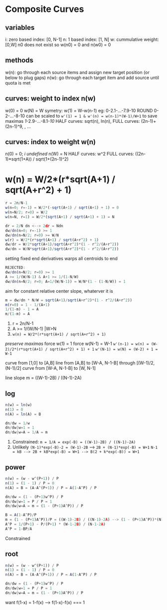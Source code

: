 <!-- markdownlint-disable MD004 MD007 MD010 MD041	MD022 MD024	MD032 -->

# Composite Curves

## variables

i: zero based index: [0, N-1]
n: 1 based index: [1, N]
w: cummulative weight: [0,W]
n0 does not exist so w(n0) = 0 and n(w0) = 0

## methods

w(n): go through each source items and assign new target position (or below to plug gaps)
n(w): go through each target item and add source until quota is met

## curves: weight to index n(w)

w(0) = 0
w(N) = W
symetry: w(1) = W-w(n-1) eg: 0-2.1-...-7.9-10 ROUND 0-2-...-8-10
can be scaled to `w'(1) = 1 & w'(n) = w(n-1)*(W-1)/W+1` to save maximas *1*-2.9-...-8.1-*10*
HALF curves: sqrt(n), ln(n),
FULL curves: (2n-1)+(2n-1)^9, , ...

## curves: index to weight w(n)

n(0) = 0; *i undefined*
n(W) = N
HALF curves: w^2
FULL curves: ((2n-1)*sqrt(1+A)) / sqrt(1+(2n-1)^2)

# w(n) = W/2*(r*sqrt(A+1) / sqrt(A+r^2) + 1)

```javascript
r = 2n/N-1
w(n=0; r=-1) = W/2*(-sqrt(A+1) / sqrt(A+1) + 1) = 0
w(n=N/2; r=0) = W/2
w(n=N, r=1) = W/2*(sqrt(A+1) / sqrt(A+1) + 1) = N
```

```javascript
dr = 2/N dn <--> 2dr = Ndn
dw/dn(n=0; r=-1) >= 1
dw/dn(n=N/2; r=0) >= W/N
w(r) = W/2*(r*sqrt(A+1) / sqrt(A+r^2) + 1)
dw/dr = W/2*sqrt(A+1)/sqrt(A+r^2)*(1 - r^2/(A+r^2))
dw/dn = W/N*sqrt(A+1)/sqrt(A+r^2)*(1 - r^2/(A+r^2))
```

setting fixed end derivatives warps all centroids to end

```javascript
REJECTED:
dw/dn(n=N/2; r=0) >= 1
A >= 1/(W/N-1) & A+1 >= 1/(1-N/W)
dw/dn(n=N/2; r=0; A=1/(W/N-1)) = W/N*(1 - (1-N/W)) = 1
```

aim for constant relative center slope, whaterver it is

```javascript
m = dw/dn * N/W = sqrt(A+1)/sqrt(A+r^2)*(1 - r^2/(A+r^2))
m(r=0) = 1 - 1/(A+1)
1/(1-m) - 1 = A
m/(1-m) = A
```

1. r = 2n/N-1
1. A >= 1/(W/N-1) |W>N
1. `w(n) = W/2*(r*sqrt(A+1) / sqrt(A+r^2) + 1)`

*preserve maximas*
force w(1) = 1
force w(N-1) = W-1
`w'(n-1) = w(n) = (W-2)/2*(r*sqrt(A+1) / sqrt(A+r^2) + 1) + 1`
`w'(N-1) = w(N) = (W-2) + 1 = W-1`

curve from [1,0] to [A,B]
line from [A,B] to [W-A, N-1-B] through [(W-1)/2, (N-1)/2]
curve from [W-A, N-1-B] to [W, N-1]

line slope m = ((W-1)-2B) / ((N-1)-2A)

## log

```javascript
n(w) = ln(w)
n(1) = 0
n(A) = ln(A) = B
```

```javascript
dn/dw = 1/w
dn/dw|w=1 = 1
dn/dw|w=A = 1/A = m
```

1. Constrained: `m = 1/A = exp(-B) = ((W-1)-2B) / ((N-1)-2A)`
1. Unlikely `(N-1)*exp(-B)-2 = (W-1)-2B` --> `2B + (N-1)*exp(-B) = W+1`
`N-1 = kB --> 2B + kB*exp(-B) = W+1 --> B(2 + k*exp(-B)) = W+1`

## power

```javascript
n(w) = (w - w^(P+1)) / P
n(1) = (1 - 1) / P = 0
n(A) = B = (A-A^(P+1)) / P = A(1-A^P) / P
```

```javascript
dn/dw = (1 - (P+1)w^P) / P
dn/dw|w=1 = P / P = 1
dn/dw|w=A = m = (1 - (P+1)A^P)) / P
```

```javascript
B = A(1-A^P)/P
m = (1 - (P+1)A^P))/P = ((W-1)-2B) / ((N-1)-2A) --> (1 - (P+1)A^P))*(N-1-2A) = P(W-1-2B)
A^P = 1/(P+1) - P/(P+1) * (W-1-2B) / (N-1-2A)
A^P = 1-BP/A
```

Constrained

## root

```javascript
n(w) = (w - w^(P+1)) / P
n(1) = (1 - 1) / P = 0
n(A) = B = (A-A^(P+1)) / P = A(1-A^P) / P
```

```javascript
dn/dw = (1 - (P+1)w^P) / P
dn/dw|w=1 = P / P = 1
dn/dw|w=A = m = (1 - (P+1)A^P)) / P
```

want f(1-x) = 1-f(x) --> f(1-x)-f(x) === 1
